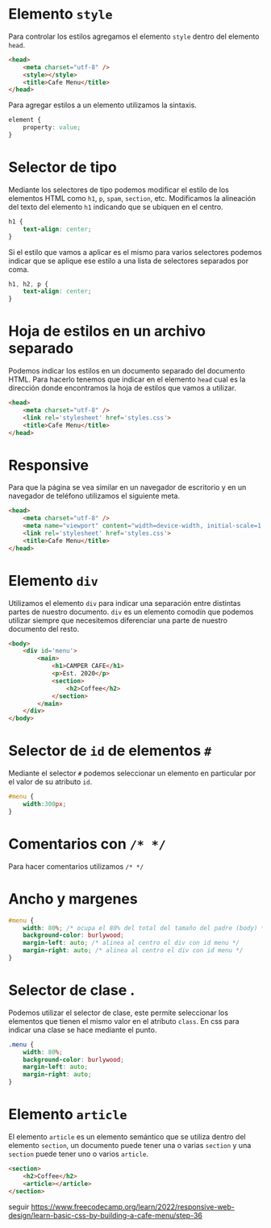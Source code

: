 # Elemento `style`

Para controlar los estilos agregamos el elemento `style` dentro del elemento `head`.

```html
<head>
    <meta charset="utf-8" />
    <style></style>
    <title>Cafe Menu</title>
</head>
```

Para agregar estilos a un elemento utilizamos la sintaxis.

```css
element {
    property: value;
}
```

# Selector de tipo

Mediante los selectores de tipo podemos modificar el estilo de los elementos HTML como `h1`, `p`, `spam`, `section`, etc. Modificamos la alineación del texto del elemento `h1` indicando que se ubiquen en el centro.

```css
h1 {
    text-align: center;
}
```

Si el estilo que vamos a aplicar es el mismo para varios selectores podemos indicar que se aplique ese estilo a una lista de selectores separados por coma.

```css
h1, h2, p {
    text-align: center;
}
```

# Hoja de estilos en un archivo separado

Podemos indicar los estilos en un documento separado del documento HTML. Para hacerlo tenemos que indicar en el elemento `head` cual es la dirección donde encontramos la hoja de estilos que vamos a utilizar.

```html
<head>
    <meta charset="utf-8" />
    <link rel='stylesheet' href='styles.css'>
    <title>Cafe Menu</title>
</head>
```

# Responsive

Para que la página se vea similar en un navegador de escritorio y en un navegador de teléfono utilizamos el siguiente meta.

```html
<head>
    <meta charset="utf-8" />
    <meta name="viewport" content="width=device-width, initial-scale=1.0" />
    <link rel='stylesheet' href='styles.css'>    
    <title>Cafe Menu</title>
</head>
```

# Elemento `div`

Utilizamos el elemento `div` para indicar una separación entre distintas partes de nuestro documento. `div` es un elemento comodín que podemos utilizar siempre que necesitemos diferenciar una parte de nuestro documento del resto.

```html
<body>
    <div id='menu'>
        <main>
            <h1>CAMPER CAFE</h1>
            <p>Est. 2020</p>
            <section>
                <h2>Coffee</h2>
            </section>
        </main>
    </div>
</body>
```

# Selector de `id` de elementos `#`

Mediante el selector `#` podemos seleccionar un elemento en particular por el valor de su atributo `id`.

```css
#menu {
    width:300px;
}
```

# Comentarios con `/* */`

Para hacer comentarios utilizamos `/* */`

# Ancho y margenes

```css
#menu {
    width: 80%; /* ocupa el 80% del total del tamaño del padre (body) */
    background-color: burlywood;
    margin-left: auto; /* alinea al centro el div con id menu */
    margin-right: auto; /* alinea al centro el div con id menu */
}
```

# Selector de clase .

Podemos utilizar el selector de clase, este permite seleccionar los elementos que tienen el mismo valor en el atributo `class`. En css para indicar una clase se hace mediante el punto.

```css
.menu {
    width: 80%;
    background-color: burlywood;
    margin-left: auto;
    margin-right: auto;
}
```

# Elemento `article`

El elemento `article` es un elemento semántico que se utiliza dentro del elemento `section`, un documento puede tener una o varias `section` y una `section` puede tener uno o varios `article`.

```html
<section>
    <h2>Coffee</h2>
    <article></article>
</section>

```

seguir https://www.freecodecamp.org/learn/2022/responsive-web-design/learn-basic-css-by-building-a-cafe-menu/step-36
